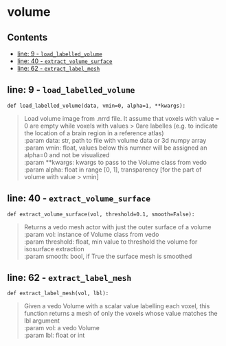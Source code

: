 # volume

## Contents

* [line: 9 - `load_labelled_volume`](volume.md#line-9---load_labelled_volume)
* [line: 40 - `extract_volume_surface`](volume.md#line-40---extract_volume_surface)
* [line: 62 - `extract_label_mesh`](volume.md#line-62---extract_label_mesh)

## line: 9 - `load_labelled_volume`

```text
def load_labelled_volume(data, vmin=0, alpha=1, **kwargs):
```

> Load volume image from .nrrd file. It assume that voxels with value = 0 are empty while voxels with values &gt; 0are labelles \(e.g. to indicate the location of a brain region in a reference atlas\)  
> :param data: str, path to file with volume data or 3d numpy array  
> :param vmin: float, values below this numner will be assigned an alpha=0 and not be visualized  
> :param \*\*kwargs: kwargs to pass to the Volume class from vedo  
> :param alpha: float in range \[0, 1\], transparency \[for the part of volume with value &gt; vmin\]

## line: 40 - `extract_volume_surface`

```text
def extract_volume_surface(vol, threshold=0.1, smooth=False):
```

> Returns a vedo mesh actor with just the outer surface of a volume  
> :param vol: instance of Volume class from vedo  
> :param threshold: float, min value to threshold the volume for isosurface extraction  
> :param smooth: bool, if True the surface mesh is smoothed

## line: 62 - `extract_label_mesh`

```text
def extract_label_mesh(vol, lbl):
```

> Given a vedo Volume with a scalar value labelling each voxel, this function returns a mesh of only the voxels whose value matches the lbl argument  
> :param vol: a vedo Volume  
> :param lbl: float or int

